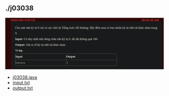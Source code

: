 ## ./j03038
![alt text](image.png)

- [j03038.java](j03038.java)
- [input.txt](input.txt)
- [output.txt](output.txt)
